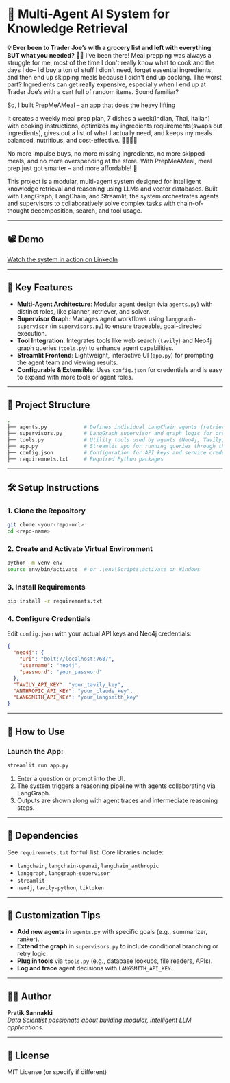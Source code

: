
# 🧠 Multi-Agent AI System for Knowledge Retrieval

**💡 Ever been to Trader Joe’s with a grocery list and left with everything BUT what you needed? 🤦‍♂️**
I’ve been there! Meal prepping was always a struggle for me, most of the time I don't really know what to cook and the days I do– I’d buy a ton of stuff I didn’t need, forget essential ingredients, and then end up skipping meals because I didn't end up cooking. The worst part? Ingredients can get really expensive, especially when I end up at Trader Joe’s with a cart full of random items. Sound familiar?

So, I built PrepMeAMeal – an app that does the heavy lifting 

It creates a weekly meal prep plan, 7 dishes a week(Indian, Thai, Italian) with cooking instructions, optimizes my ingredients requirements(swaps out ingredients), gives out a list of what I actually need, and keeps my meals balanced, nutritious, and cost-effective. 🥑🍗🍅✨

No more impulse buys, no more missing ingredients, no more skipped meals, and no more overspending at the store. With PrepMeAMeal, meal prep just got smarter – and more affordable! 🎉

This project is a modular, multi-agent system designed for intelligent knowledge retrieval and reasoning using LLMs and vector databases. Built with LangGraph, LangChain, and Streamlit, the system orchestrates agents and supervisors to collaboratively solve complex tasks with chain-of-thought decomposition, search, and tool usage.

---

## 📽️ Demo

[Watch the system in action on LinkedIn](https://www.linkedin.com/posts/pratik-p-sannakki_ai-aiagents-knowledgegraphs-activity-7308016472235065344-6Uiy?utm_source=share&utm_medium=member_desktop&rcm=ACoAACvBdFoBPiT2d6ACNp294Lgy4GFR0i8fyrA)


---

## 🚀 Key Features

- **Multi-Agent Architecture**: Modular agent design (via `agents.py`) with distinct roles, like planner, retriever, and solver.
- **Supervisor Graph**: Manages agent workflows using `langgraph-supervisor` (in `supervisors.py`) to ensure traceable, goal-directed execution.
- **Tool Integration**: Integrates tools like web search (`tavily`) and Neo4j graph queries (`tools.py`) to enhance agent capabilities.
- **Streamlit Frontend**: Lightweight, interactive UI (`app.py`) for prompting the agent team and viewing results.
- **Configurable & Extensible**: Uses `config.json` for credentials and is easy to expand with more tools or agent roles.

---

## 📁 Project Structure

```bash
.
├── agents.py            # Defines individual LangChain agents (retriever, solver, planner, etc.)
├── supervisors.py       # LangGraph supervisor and graph logic for orchestrating agent workflows
├── tools.py             # Utility tools used by agents (Neo4j, Tavily, etc.)
├── app.py               # Streamlit app for running queries through the system
├── config.json          # Configuration for API keys and service credentials
├── requiremnets.txt     # Required Python packages
```

---

## 🛠️ Setup Instructions

### 1. Clone the Repository

```bash
git clone <your-repo-url>
cd <repo-name>
```

### 2. Create and Activate Virtual Environment

```bash
python -m venv env
source env/bin/activate  # or .\env\Scripts\activate on Windows
```

### 3. Install Requirements

```bash
pip install -r requiremnets.txt
```

### 4. Configure Credentials

Edit `config.json` with your actual API keys and Neo4j credentials:

```json
{
  "neo4j": {
    "uri": "bolt://localhost:7687",
    "username": "neo4j",
    "password": "your_password"
  },
  "TAVILY_API_KEY": "your_tavily_key",
  "ANTHROPIC_API_KEY": "your_claude_key",
  "LANGSMITH_API_KEY": "your_langsmith_key"
}
```

---

## 🧪 How to Use

### Launch the App:

```bash
streamlit run app.py
```

1. Enter a question or prompt into the UI.
2. The system triggers a reasoning pipeline with agents collaborating via LangGraph.
3. Outputs are shown along with agent traces and intermediate reasoning steps.

---

## 📌 Dependencies

See `requiremnets.txt` for full list. Core libraries include:

- `langchain`, `langchain-openai`, `langchain_anthropic`
- `langgraph`, `langgraph-supervisor`
- `streamlit`
- `neo4j`, `tavily-python`, `tiktoken`

---

## 🔧 Customization Tips

- **Add new agents** in `agents.py` with specific goals (e.g., summarizer, ranker).
- **Extend the graph** in `supervisors.py` to include conditional branching or retry logic.
- **Plug in tools** via `tools.py` (e.g., database lookups, file readers, APIs).
- **Log and trace** agent decisions with `LANGSMITH_API_KEY`.

---


## 👨‍💻 Author

**Pratik Sannakki**  
_Data Scientist passionate about building modular, intelligent LLM applications._

---

## 📜 License

MIT License (or specify if different)
